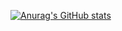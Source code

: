 [![Anurag's GitHub stats](https://github-readme-stats.vercel.app/api?username=kc-sharma)](https://github.com/anuraghazra/github-readme-stats)
